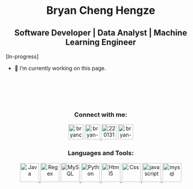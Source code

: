 <h1 align="center">Bryan Cheng Hengze</h1>
<h2 align="center">Software Developer | Data Analyst | Machine Learning Engineer</h2>


[In-progress]

- 🔭 I’m currently working on this page. 

<br>
<br>
<br>
<br>
<h3 align="center">Connect with me:</h3>
<p align="center">
  <!-- <a href="" target="blank"><img src="https://img.icons8.com/ios/150/000000/codepen.png" alt="" height="40" width="40" /></a> -->
  <a href="https://twitter.com/bryanchze" target="blank"><img src="https://img.icons8.com/color/144/000000/twitter.png" alt="bryanchze" height="40" width="40" /></a>
  <a href="https://linkedin.com/in/bryan-cheng-hengze" target="blank"><img src="https://img.icons8.com/fluency/48/000000/linkedin.png" alt="bryan-cheng-hengze" height="40" width="40" />   </a>
  <a href="https://stackoverflow.com/users/22013180" target="blank"><img src="https://img.icons8.com/external-tal-revivo-shadow-tal-revivo/96/000000/external-stack-overflow-is-a-question-and-answer-site-for-professional-logo-shadow-tal-revivo.png" alt="22013180" height="40" width="40" /></a>
  <!-- <a href="https://kaggle.com/" target="blank"><img src="https://img.icons8.com/windows/128/000000/kaggle.png" alt="" height="40" width="40" /></a> -->
  <!-- <a href="https://fb.com/" target="blank"><img src="https://img.icons8.com/fluency/144/000000/facebook-new.png" alt="" height="40" width="40" /></a> -->
  <!-- <a href="https://instagram.com/" target="blank"><img src="https://img.icons8.com/fluency/144/000000/instagram-new.png" alt="" height="40" width="40" /></a> -->
  <!-- <a href="https://www.codechef.com/users/" target="blank"><img src="https://img.icons8.com/color/144/000000/codechef.png" alt="" height="40" width="40" /></a> -->
  <!-- <a href="https://www.hackerrank.com/" target="blank"><img src="https://img.icons8.com/external-tal-revivo-color-tal-revivo/96/000000/external-hackerrank-is-a-technology-company-that-focuses-on-competitive-programming-logo-color-tal-revivo.png" alt="" height="40" width="40" /></a> -->
  <!-- <a href="https://codeforces.com/profile/" target="blank"><img src="https://img.icons8.com/external-tal-revivo-color-tal-revivo/96/000000/external-codeforces-programming-competitions-and-contests-programming-community-logo-color-tal-revivo.png" alt="" height="40" width="40" /></a> -->
  <a href="https://www.leetcode.com/bryan-cheng-hengze" target="blank"><img src="https://img.icons8.com/external-tal-revivo-color-tal-revivo/96/000000/external-level-up-your-coding-skills-and-quickly-land-a-job-logo-color-tal-revivo.png" alt="bryan-cheng-hengze" height="40" width="40" /></a>
  <!-- <a href="https://www.hackerearth.com/" target="blank"><img align="center" src="https://cdn.jsdelivr.net/npm/simple-icons@3.0.1/icons/hackerearth.svg" alt="" height="40" width="40" /></a> -->
  <!-- <a href="https://auth.geeksforgeeks.org/user/" target="blank"><img src="https://img.icons8.com/color/144/000000/GeeksforGeeks.png" alt="" height="40" width="40" /></a> -->
</p>

<h3 align="center">Languages and Tools:</h3>
<p align="center"> 
  <a href="https://www.java.com/" target="_blank"><img src="https://img.icons8.com/color/144/000000/java-coffee-cup-logo--v1.png" alt="Java" width="50" height="50"/> </a> 
<!--   <a href="https://www.selenium.dev/" target="_blank"><img src="https://img.icons8.com/office/160/000000/selenium-test-automation.png" alt="Selenium" width="50" height="50"/> </a>  -->
  <a href="https://docs.oracle.com/javase/7/docs/api/java/util/regex/Pattern.html" target="_blank"><img src="https://img.icons8.com/officel/80/000000/regex.png" alt="Regex" width="50" height="50"/></a>  
  <a href="https://www.mysql.com/" target="_blank"> <img src="https://img.icons8.com/external-flat-juicy-fish/60/000000/external-sql-coding-and-development-flat-flat-juicy-fish.png" alt="MySQL" width="50" height="50"/> </a> 
  <a href="https://www.python.org/" target="_blank"><img src="https://img.icons8.com/color/144/000000/python--v1.png" alt="Python" width="50" height="50"/> </a>
<!--   <a href="https://heroku.com" target="_blank"> <img src="https://img.icons8.com/color/144/000000/heroku.png" alt="Heroku" width="50" height="50"/> </a>  -->
  <a href="https://www.w3.org/html/" target="_blank"> <img src="https://img.icons8.com/color/144/000000/html-5--v1.png" alt="Html5" width="50" height="50"/> </a> 
  <a href="https://www.w3schools.com/css/" target="_blank"> <img src="https://img.icons8.com/color/150/000000/css3.png" alt="Css" width="50" height="50"/> </a> 
  <a href="https://developer.mozilla.org/en-US/docs/Web/JavaScript" target="_blank"> <img src="https://img.icons8.com/color/144/000000/javascript--v1.png" alt="javascript" width="50" height="50"/> </a> 
<!--   <a href="https://www.cplusplus.com/doc/tutorial/" target="_blank"> <img src="https://img.icons8.com/color/144/000000/c-plus-plus-logo.png" alt="C++" width="50" height="50"/> </a>  -->
  <a href="https://www.programiz.com/c-programming" target="_blank"> <img src="https://img.icons8.com/color/144/000000/c-programming.png" alt="mysql" width="50" height="50"/> </a> 
<!--   <a href="https://www.postgresql.org" target="_blank"> <img src="https://img.icons8.com/color/144/000000/postgreesql.png" alt="postgresql" width="50" height="50"/> </a>  -->
<!--   <a href="https://neo4j.com/" target="_blank"> <img src="https://img.icons8.com/external-tal-revivo-shadow-tal-revivo/96/000000/external-neo4j-a-graph-database-management-system-developed-logo-shadow-tal-revivo.png" alt="python" width="50" height="50"/> </a> </p> -->



<!-- ![GitHub metrics](https://metrics.lecoq.io/bryan-cheng-hengze)   -->


